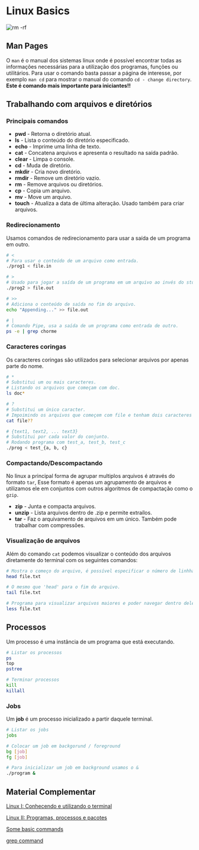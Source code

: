 # Linux Basics

![rm -rf](https://media.giphy.com/media/HCkbgKLdLWq3OCV8YM/giphy.gif)

## Man Pages

O `man` é o manual dos sistemas linux onde é possível encontrar todas as informações necessárias para a utilização dos programas, funções ou utilitários. Para usar o comando basta passar a página de interesse, por exemplo `man cd` para mostrar o manual do comando `cd - change directory`. **Este é comando mais importante para iniciantes!!**


## Trabalhando com arquivos e diretórios

### Principais comandos
* **pwd** - Retorna o diretório atual.
* **ls** - Lista o conteúdo do diretório especificado.
* **echo** - Imprime uma linha de texto.
* **cat** - Concatena arquivos e apresenta o resultado na saída padrão.
* **clear** - Limpa o console.
* **cd** - Muda de diretório.
* **mkdir** - Cria novo diretório.
* **rmdir** - Remove um diretório vazio.
* **rm** - Remove arquivos ou diretórios.
* **cp** - Copia um arquivo.
* **mv** - Move um arquivo.
* **touch** - Atualiza a data de última alteração. Usado também para criar arquivos. 

### Redirecionamento

Usamos comandos de redirecionamento para usar a saída de um programa em outro.

```bash
# <
# Para usar o conteúdo de um arquivo como entrada.
./prog1 < file.in

# >
# Usado para jogar a saída de um programa em um arquivo ao invés do stdout.
./prog2 > file.out

# >>
# Adiciona o conteúdo de saída no fim do arquivo.
echo "Appending..." >> file.out

# |
# Comando Pipe, usa a saída de um programa como entrada de outro.
ps -e | grep chorme
```

### Caracteres coringas

Os caracteres coringas são utilizados para selecionar arquivos por apenas parte do nome.

```bash
# *
# Substitui um ou mais caracteres.
# Listando os arquivos que começam com doc.
ls doc* 

# ?
# Substitui um único caracter.
# Impoimindo os arquivos que começem com file e tenham dois caracteres em seguida.
cat file??

# {text1, text2, ... text3}
# Substitui por cada valor do conjunto.
# Rodando programa com test_a, test_b, test_c
./prog < test_{a, b, c}
```

### Compactando/Descompactando

No linux a principal forma de agrupar multiplos arquivos é através do formato `tar`, Esse formato é apenas um agrupamento de arquivos e utilizamos ele em conjuntos com outros algoritmos de compactação como o `gzip`.

* **zip** - Junta e compacta arquivos.
* **unzip** - Lista arquivos dentro de .zip e permite extraílos.
* **tar** - Faz o arquivamento de arquivos em um único. Também pode trabalhar com compressões.

### Visualização de arquivos

Além do comando `cat` podemos visualizar o conteúdo dos arquivos diretamente do terminal com os seguintes comandos:
```bash
# Mostra o começo do arquivo, é possível especificar o número de linhhas.
head file.txt

# O mesmo que 'head' para o fim do arquivo.
tail file.txt

# Programa para visualizar arquivos maiores e poder navegar dentro dele.
less file.txt
```

## Processos

Um processo é uma instância de um programa que está executando.
```bash
# Listar os processos
ps
top
pstree

# Terminar processos
kill
killall
```

### Jobs

Um **job** é um processo inicializado a partir daquele terminal.
```bash
# Listar os jobs
jobs

# Colocar um job em backgorund / foreground
bg [job]
fg [job]

# Para inicializar um job em background usamos o &
./program &
```


## Material Complementar

[Linux I: Conhecendo e utilizando o terminal](https://cursos.alura.com.br/course/linux-ubuntu)

[Linux II: Programas, processos e pacotes](https://cursos.alura.com.br/course/linux-ubuntu-processos)

[Some basic commands](https://maker.pro/linux/tutorial/basic-linux-commands-for-beginners)

[grep command](https://ostechnix.com/the-grep-command-tutorial-with-examples-for-beginners/)